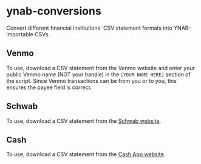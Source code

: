 # ynab-conversions
Convert different financial institutions' CSV statement formats into YNAB-importable CSVs.


## Venmo
To use, download a CSV statement from the Venmo website and enter your public Venmo name (NOT your handle) in the `[YOUR NAME HERE]` section of the script.
Since Venmo transactions can be from you or to you, this ensures the payee field is correct.

## Schwab
To use, download a CSV statement from the [Schwab website](https://www.schwab.com/).

## Cash
To use, download a CSV statement from the [Cash App website](https://cash.app/).